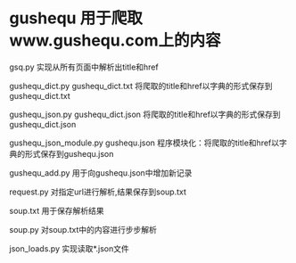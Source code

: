# gushequ 用于爬取www.gushequ.com上的内容

gsq.py      实现从所有页面中解析出title和href

gushequ_dict.py     gushequ_dict.txt
将爬取的title和href以字典的形式保存到gushequ_dict.txt

gushequ_json.py     gushequ_dict.json
将爬取的title和href以字典的形式保存到gushequ_dict.json

gushequ_json_module.py  gushequ.json
程序模块化：将爬取的title和href以字典的形式保存到gushequ.json

gushequ_add.py
用于向gushequ.json中增加新记录

request.py  对指定url进行解析,结果保存到soup.txt

soup.txt    用于保存解析结果

soup.py     对soup.txt中的内容进行步步解析

json_loads.py       实现读取*.json文件
